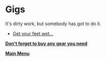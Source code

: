 # Gigs
It's dirty work, but somebody has got to do it. 
- [Get your feet wet...](Ongoing/getyfw.md)

 **[Don't forget to buy any gear you need](marketplace.md)**

 **[Main Menu](README.md)**